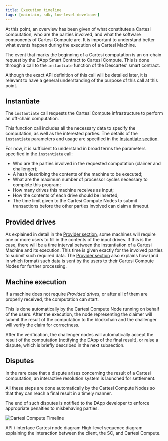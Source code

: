 ```yaml
---
title: Execution timeline
tags: [maintain, sdk, low-level developer]
---
```


At this point, an overview has been given of what constitutes a Cartesi computation, who are the parties involved, and what the software components of Cartesi Compute are. It is important to understand better what events happen during the execution of a Cartesi Machine.

The event that marks the beginning of a Cartesi computation is an on-chain request by the DApp Smart Contract to Cartesi Compute.
This is done through a call to the `instantiate` function of the Descartes’ smart contract.

Although the exact API definition of this call will be detailed later, it is relevant to have a general understanding of the purpose of this call at this point.

Instantiate
-----------

The `instantiate` call requests the Cartesi Compute infrastructure to perform an off-chain computation.

This function call includes all the necessary data to specify the computation, as well as the interested parties.
The details of the `instantiate` parameters and usage are specified in the [Instantiate section](../compute/instantiate/).

For now, it is sufficient to understand in broad terms the parameters specified in the `instantiate` call:
- Who are the parties involved in the requested computation (claimer and challenger);
- A hash describing the contents of the machine to be executed;
- What are the maximum number of processor cycles necessary to complete this program;
- How many drives this machine receives as input;
- How the contents of each drive should be inserted;
- The time limit given to the Cartesi Compute Nodes to submit transactions before the other parties involved can claim a timeout.

Provided drives
---------------

As explained in detail in the [Provider section](../compute/provider/), some machines will require one or more users to fill in the contents of the input drives.
If this is the case, there will be a time interval between the instantiation of a Cartesi Machine and its execution.
This time is given exactly for the involved parties to submit such required data.
The [Provider section](../compute/provider/) also explains how (and in which format) such data is sent by the users to their Cartesi Compute Nodes for further processing.

Machine execution
-----------------

If a machine does not require *Provided drives*, or after all of them are properly received, the computation can start.

This is done automatically by the Cartesi Compute Node running on behalf of the users.
After the execution, the node representing the claimer will submit the result of the computation to the blockchain and the challenger will verify the claim for correctness.

After the verification, the challenger nodes will automatically accept the result of the computation (notifying the DApp of the final result), or raise a dispute, which is briefly described in the next subsection.

Disputes
--------

In the rare case that a dispute arises concerning the result of a Cartesi computation, an interactive resolution system is launched for settlement.

All these steps are done automatically by the Cartesi Compute Nodes so that they can reach a final result in a timely manner.

The end of such disputes is notified to the DApp developer to enforce appropriate penalties to misbehaving parties.

![Cartesi Compute Timeline](/img/descartes-state-diagram.png)

API / interface Cartesi node diagram
High-level sequence diagram explaining the interaction between the client, the SC, and Cartesi Compute.
